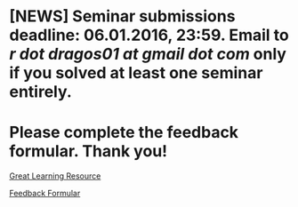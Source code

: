 # [NEWS] Seminar submissions **deadline**: **06.01.2016, 23:59**. Email to *r dot dragos01 at gmail dot com* only if you solved at least one seminar entirely.

# Please complete the feedback formular. Thank you!

[Great Learning
Resource](http://algoviz.org/OpenDSA/Books/CS3114/html/#)

[Feedback Formular](http://goo.gl/forms/V6DnHxFOZa)

